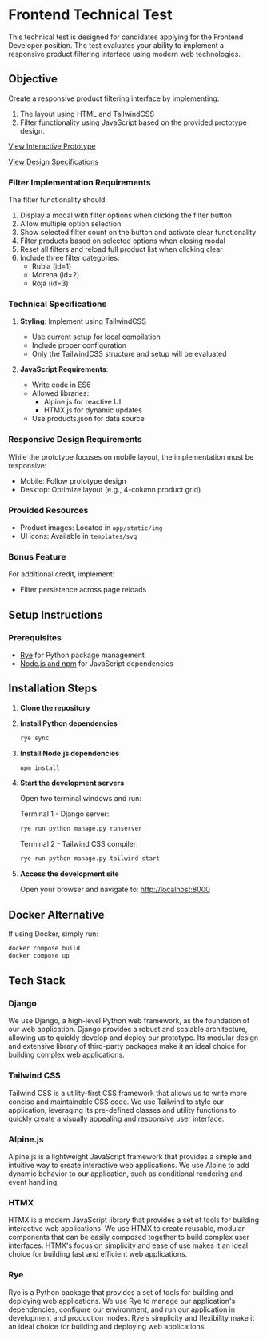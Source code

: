 # Frontend Technical Test

This technical test is designed for candidates applying for the Frontend Developer position. The test evaluates your ability to implement a responsive product filtering interface using modern web technologies.

## Objective

Create a responsive product filtering interface by implementing:

1. The layout using HTML and TailwindCSS
2. Filter functionality using JavaScript
based on the provided prototype design.

[View Interactive Prototype](https://www.figma.com/proto/BrGlZUi7JuPD4QeQPTpEk1/Frontend-Test?node-id=73-303&node-type=frame&t=VkF95nAL8XPPOSHB-1&scaling=scale-down&content-scaling=fixed&page-id=0%3A1&starting-point-node-id=73%3A303&show-proto-sidebar=1 "Prototype")

[View Design Specifications](https://www.figma.com/design/BrGlZUi7JuPD4QeQPTpEk1/Frontend-Test?m=auto&t=rLB5lIKk9OtSA0Uf-1 "Design File")

### Filter Implementation Requirements

The filter functionality should:

1. Display a modal with filter options when clicking the filter button
2. Allow multiple option selection
3. Show selected filter count on the button and activate clear functionality
4. Filter products based on selected options when closing modal
5. Reset all filters and reload full product list when clicking clear
6. Include three filter categories:
   - Rubia (id=1)
   - Morena (id=2)
   - Roja (id=3)

### Technical Specifications

1. **Styling**: Implement using TailwindCSS
   - Use current setup for local compilation
   - Include proper configuration
   - Only the TailwindCSS structure and setup will be evaluated

2. **JavaScript Requirements**:
   - Write code in ES6
   - Allowed libraries:
     - Alpine.js for reactive UI
     - HTMX.js for dynamic updates
   - Use products.json for data source

### Responsive Design Requirements

While the prototype focuses on mobile layout, the implementation must be responsive:

- Mobile: Follow prototype design
- Desktop: Optimize layout (e.g., 4-column product grid)

### Provided Resources

- Product images: Located in `app/static/img`
- UI icons: Available in `templates/svg`

### Bonus Feature

For additional credit, implement:

- Filter persistence across page reloads

## Setup Instructions

### Prerequisites

- [Rye](https://rye.astral.sh/) for Python package management
- [Node.js and npm](https://docs.npmjs.com/downloading-and-installing-node-js-and-npm) for JavaScript dependencies

## Installation Steps

1. **Clone the repository**

2. **Install Python dependencies**

   ```bash
   rye sync
   ```

3. **Install Node.js dependencies**

   ```bash
   npm install
   ```

4. **Start the development servers**

   Open two terminal windows and run:

   Terminal 1 - Django server:

   ```bash
   rye run python manage.py runserver
   ```

   Terminal 2 - Tailwind CSS compiler:

   ```bash
   rye run python manage.py tailwind start
   ```

5. **Access the development site**

   Open your browser and navigate to: [http://localhost:8000](http://localhost:8000)

## Docker Alternative

If using Docker, simply run:

```bash
docker compose build
docker compose up
```

## Tech Stack

### Django

We use Django, a high-level Python web framework, as the foundation of our web application. Django provides a robust and scalable architecture, allowing us to quickly develop and deploy our prototype. Its modular design and extensive library of third-party packages make it an ideal choice for building complex web applications.

### Tailwind CSS

Tailwind CSS is a utility-first CSS framework that allows us to write more concise and maintainable CSS code. We use Tailwind to style our application, leveraging its pre-defined classes and utility functions to quickly create a visually appealing and responsive user interface.

### Alpine.js

Alpine.js is a lightweight JavaScript framework that provides a simple and intuitive way to create interactive web applications. We use Alpine to add dynamic behavior to our application, such as conditional rendering and event handling.

### HTMX

HTMX is a modern JavaScript library that provides a set of tools for building interactive web applications. We use HTMX to create reusable, modular components that can be easily composed together to build complex user interfaces. HTMX's focus on simplicity and ease of use makes it an ideal choice for building fast and efficient web applications.

### Rye

Rye is a Python package that provides a set of tools for building and deploying web applications. We use Rye to manage our application's dependencies, configure our environment, and run our application in development and production modes. Rye's simplicity and flexibility make it an ideal choice for building and deploying web applications.
